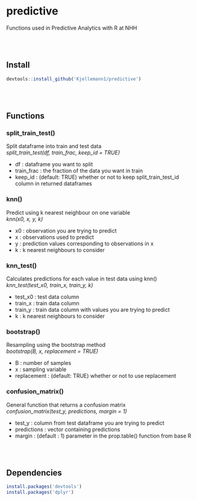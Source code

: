 # **predictive**  
Functions used in Predictive Analytics with R at NHH

<br></br>

## **Install**
```R
devtools::install_github('Kjellemann1/predictive')  
```

<br></br>

## **Functions**  

### **split_train_test()**
Split dataframe into train and test data  
*split_train_test(df, train_frac, keep_id = TRUE)*
- df : dataframe you want to split
- train_frac : the fraction of the data you want in train
- keep_id : (default: TRUE) whether or not to keep split_train_test_id column in returned dataframes 

### **knn()**  
Predict using k nearest neighbour on one variable  
*knn(x0, x, y, k)*  
- x0 : observation you are trying to predict
- x : observations used to predict
- y : prediction values corresponding to observations in x
- k : k nearest neighbours to consider

### **knn_test()**  
Calculates predictions for each value in test data using knn()  
*knn_test(test_x0, train_x, train_y, k)*  
- test_x0 : test data column
- train_x : train data column
- train_y : train data column with values you are trying to predict  
- k : k nearest neighbours to consider

### **bootstrap()**
Resampling using the bootstrap method  
*bootstrap(B, x, replacement = TRUE)*  
- B : number of samples
- x : sampling variable
- replacement : (default: TRUE) whether or not to use replacement  

### **confusion_matrix()**
General function that returns a confusion matrix  
*confusion_matrix(test_y, predictions, margin = 1)*  
- test_y : column from test dataframe you are trying to predict
- predictions : vector containing predictions
- margin : (default : 1) parameter in the prop.table() function from base R

<br></br>

## **Dependencies**
```R
install.packages('devtools')
install.packages('dplyr')
```
